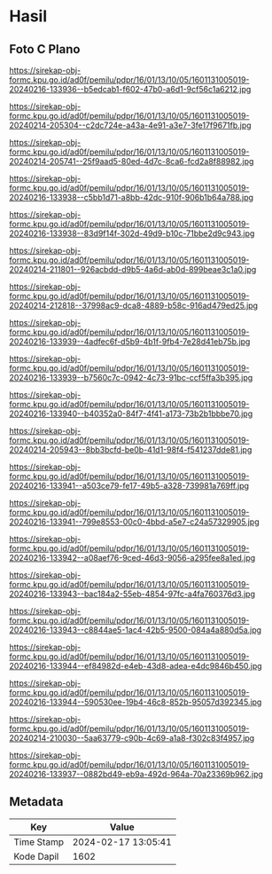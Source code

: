 # Hasil

## Foto C Plano

https://sirekap-obj-formc.kpu.go.id/ad0f/pemilu/pdpr/16/01/13/10/05/1601131005019-20240216-133936--b5edcab1-f602-47b0-a6d1-9cf56c1a6212.jpg

https://sirekap-obj-formc.kpu.go.id/ad0f/pemilu/pdpr/16/01/13/10/05/1601131005019-20240214-205304--c2dc724e-a43a-4e91-a3e7-3fe17f9671fb.jpg

https://sirekap-obj-formc.kpu.go.id/ad0f/pemilu/pdpr/16/01/13/10/05/1601131005019-20240214-205741--25f9aad5-80ed-4d7c-8ca6-fcd2a8f88982.jpg

https://sirekap-obj-formc.kpu.go.id/ad0f/pemilu/pdpr/16/01/13/10/05/1601131005019-20240216-133938--c5bb1d71-a8bb-42dc-910f-906b1b64a788.jpg

https://sirekap-obj-formc.kpu.go.id/ad0f/pemilu/pdpr/16/01/13/10/05/1601131005019-20240216-133938--83d9f14f-302d-49d9-b10c-71bbe2d9c943.jpg

https://sirekap-obj-formc.kpu.go.id/ad0f/pemilu/pdpr/16/01/13/10/05/1601131005019-20240214-211801--926acbdd-d9b5-4a6d-ab0d-899beae3c1a0.jpg

https://sirekap-obj-formc.kpu.go.id/ad0f/pemilu/pdpr/16/01/13/10/05/1601131005019-20240214-212818--37998ac9-dca8-4889-b58c-916ad479ed25.jpg

https://sirekap-obj-formc.kpu.go.id/ad0f/pemilu/pdpr/16/01/13/10/05/1601131005019-20240216-133939--4adfec6f-d5b9-4b1f-9fb4-7e28d41eb75b.jpg

https://sirekap-obj-formc.kpu.go.id/ad0f/pemilu/pdpr/16/01/13/10/05/1601131005019-20240216-133939--b7560c7c-0942-4c73-91bc-ccf5ffa3b395.jpg

https://sirekap-obj-formc.kpu.go.id/ad0f/pemilu/pdpr/16/01/13/10/05/1601131005019-20240216-133940--b40352a0-84f7-4f41-a173-73b2b1bbbe70.jpg

https://sirekap-obj-formc.kpu.go.id/ad0f/pemilu/pdpr/16/01/13/10/05/1601131005019-20240214-205943--8bb3bcfd-be0b-41d1-98f4-f541237dde81.jpg

https://sirekap-obj-formc.kpu.go.id/ad0f/pemilu/pdpr/16/01/13/10/05/1601131005019-20240216-133941--a503ce79-fe17-49b5-a328-739981a769ff.jpg

https://sirekap-obj-formc.kpu.go.id/ad0f/pemilu/pdpr/16/01/13/10/05/1601131005019-20240216-133941--799e8553-00c0-4bbd-a5e7-c24a57329905.jpg

https://sirekap-obj-formc.kpu.go.id/ad0f/pemilu/pdpr/16/01/13/10/05/1601131005019-20240216-133942--a08aef76-9ced-46d3-9056-a295fee8a1ed.jpg

https://sirekap-obj-formc.kpu.go.id/ad0f/pemilu/pdpr/16/01/13/10/05/1601131005019-20240216-133943--bac184a2-55eb-4854-97fc-a4fa760376d3.jpg

https://sirekap-obj-formc.kpu.go.id/ad0f/pemilu/pdpr/16/01/13/10/05/1601131005019-20240216-133943--c8844ae5-1ac4-42b5-9500-084a4a880d5a.jpg

https://sirekap-obj-formc.kpu.go.id/ad0f/pemilu/pdpr/16/01/13/10/05/1601131005019-20240216-133944--ef84982d-e4eb-43d8-adea-e4dc9846b450.jpg

https://sirekap-obj-formc.kpu.go.id/ad0f/pemilu/pdpr/16/01/13/10/05/1601131005019-20240216-133944--590530ee-19b4-46c8-852b-95057d392345.jpg

https://sirekap-obj-formc.kpu.go.id/ad0f/pemilu/pdpr/16/01/13/10/05/1601131005019-20240214-210030--5aa63779-c90b-4c69-a1a8-f302c83f4957.jpg

https://sirekap-obj-formc.kpu.go.id/ad0f/pemilu/pdpr/16/01/13/10/05/1601131005019-20240216-133937--0882bd49-eb9a-492d-964a-70a23369b962.jpg


## Metadata

| Key        | Value               |
| ---------- | ------------------- |
| Time Stamp | 2024-02-17 13:05:41 |
| Kode Dapil | 1602                |



